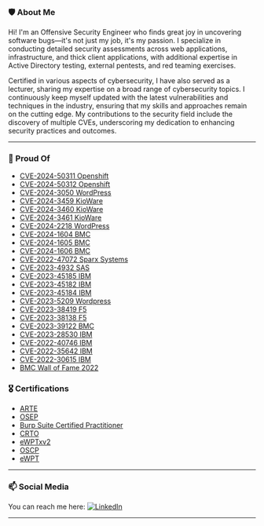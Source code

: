 ### 🛡️ About Me
Hi! I'm an Offensive Security Engineer who finds great joy in uncovering software bugs—it's not just my job, it's my passion. I specialize in conducting detailed security assessments across web applications, infrastructure, and thick client applications, with additional expertise in Active Directory testing, external pentests, and red teaming exercises.

Certified in various aspects of cybersecurity, I have also served as a lecturer, sharing my expertise on a broad range of cybersecurity topics. I continuously keep myself updated with the latest vulnerabilities and techniques in the industry, ensuring that my skills and approaches remain on the cutting edge. My contributions to the security field include the discovery of multiple CVEs, underscoring my dedication to enhancing security practices and outcomes.

***
### 🔭 Proud Of
* [CVE-2024-50311 Openshift](https://access.redhat.com/security/cve/cve-2024-50311)
* [CVE-2024-50312 Openshift](https://access.redhat.com/security/cve/cve-2024-50312)
* [CVE-2024-3050 WordPress](https://wpscan.com/vulnerability/04c1581e-fd36-49d4-8463-b49915d4b1ac/)
* [CVE-2024-3459 KioWare](https://www.cve.org/CVERecord?id=CVE-2024-3459)
* [CVE-2024-3460 KioWare](https://www.cve.org/CVERecord?id=CVE-2024-3460)
* [CVE-2024-3461 KioWare](https://www.cve.org/CVERecord?id=CVE-2024-3461)
* [CVE-2024-2218 WordPress](https://wpscan.com/vulnerability/ecd615f7-946e-45af-a610-0654a243b1dc/)
* [CVE-2024-1604 BMC](https://www.cve.org/CVERecord?id=CVE-2024-1604)
* [CVE-2024-1605 BMC](https://www.cve.org/CVERecord?id=CVE-2024-1605)
* [CVE-2024-1606 BMC](https://www.cve.org/CVERecord?id=CVE-2024-1606)
* [CVE-2022-47072 Sparx Systems](https://www.cve.org/CVERecord?id=CVE-2022-47072)
* [CVE-2023-4932 SAS](https://www.cve.org/CVERecord?id=CVE-2023-4932)
* [CVE-2023-45185 IBM](https://www.ibm.com/support/pages/node/7091942)
* [CVE-2023-45182 IBM](https://www.ibm.com/support/pages/node/7091942)
* [CVE-2023-45184 IBM](https://www.ibm.com/support/pages/node/7091942)
* [CVE-2023-5209 Wordpress](https://wpscan.com/vulnerability/dea6077a-81ee-451f-b049-3749a2252c88/)
* [CVE-2023-38419 F5](https://my.f5.com/manage/s/article/K000133472)
* [CVE-2023-38138 F5](https://my.f5.com/manage/s/article/K000133474)
* [CVE-2023-39122 BMC](https://www.cve.org/CVERecord?id=CVE-2023-39122)
* [CVE-2023-28530 IBM](https://www.ibm.com/support/pages/node/7012621)
* [CVE-2022-40746 IBM](https://www.ibm.com/support/pages/node/6840359)
* [CVE-2022-35642 IBM](https://www.ibm.com/support/pages/node/6829311)
* [CVE-2022-30615 IBM](https://www.ibm.com/support/pages/node/6829311)
* [BMC Wall of Fame 2022](https://docs.bmc.com/docs/security/security-wall-of-fame-864104037.html)

### 🎖️ Certifications
* [ARTE](https://training.hacktricks.xyz/certificates/e8dfd58b-f116-47eb-947f-7c8fb4038bc9)
* [OSEP](https://www.credential.net/70bd27eb-9338-4710-bf66-7fcd77926880)
* [Burp Suite Certified Practitioner](https://portswigger.net/web-security/e/c/905cd83918e61427?utm_source=office&utm_medium=email&utm_campaign=burp-prac-cert-pass-success&utm_content=52.1&tid=ZyvvWjwAn76bJsbtXbD3OWcDMImp4aw6w4xgj5vAHSbH4gxTVnPJ6CeIQoc8_-yU)
* [CRTO](https://api.eu.badgr.io/public/assertions/LcSc0-HfSv68tKraVgiHCA)
* [eWPTxv2](https://verified.elearnsecurity.com/certificates/1a16a71d-fbed-4198-bbe5-b465b8f8ea15)
* [OSCP](https://www.credly.com/badges/baad44ef-710e-4025-90b0-e35fb58324d2?source=linked_in_profile)
* [eWPT](https://www.elearnsecurity.com/certification/verify?c=519df703-a40a-43f7-ac85-eb5c768467be)
***
### 📫 Social Media
You can reach me here:
[![LinkedIn](https://img.shields.io/badge/linkedin-%230077B5.svg?style=for-the-badge&logo=linkedin&logoColor=white)](https://www.linkedin.com/in/maksymilian-kubiak/)

***
